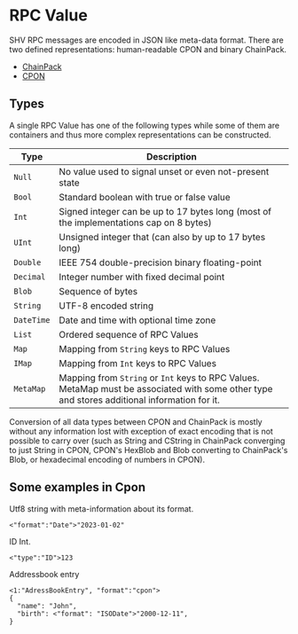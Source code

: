 # RPC Value

SHV RPC messages are encoded in JSON like meta-data format. There are two
defined representations: human-readable CPON and binary ChainPack.

- [ChainPack](./chainpack.md)
- [CPON](./cpon.md)

## Types

A single RPC Value has one of the following types while some of them are
containers and thus more complex representations can be constructed.

| Type         | Description                                                                                                                                      |
| ------------ | -----------------------------------------------------------------------------------------------------------------------------------------        |
| `Null`       | No value used to signal unset or even not-present state
| `Bool`       | Standard boolean with true or false value
| `Int`        | Signed integer can be up to 17 bytes long (most of the implementations cap on 8 bytes)
| `UInt`       | Unsigned integer that (can also by up to 17 bytes long)
| `Double`     | IEEE 754 double-precision binary floating-point
| `Decimal`    | Integer number with fixed decimal point
| `Blob`       | Sequence of bytes
| `String`     | UTF-8 encoded string
| `DateTime`   | Date and time with optional time zone
| `List`       | Ordered sequence of RPC Values
| `Map`        | Mapping from `String` keys to RPC Values
| `IMap`       | Mapping from `Int` keys to RPC Values
| `MetaMap`    | Mapping from `String` or `Int` keys to RPC Values. MetaMap must be associated with some other type and stores additional information for it.

Conversion of all data types between CPON and ChainPack is mostly without any information lost with exception of exact
encoding that is not possible to carry over (such as String and CString in ChainPack converging to just String in CPON,
CPON's HexBlob and Blob converting to ChainPack's Blob, or hexadecimal encoding of numbers in CPON).

## Some examples in Cpon

Utf8 string with meta-information about its format.
```
<"format":"Date">"2023-01-02"	
```

ID Int.
```
<"type":"ID">123	
```

Addressbook entry
````
<1:"AdressBookEntry", "format":"cpon">
{
  "name": "John",
  "birth": <"format": "ISODate">"2000-12-11",
}
````
